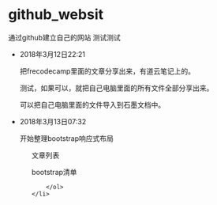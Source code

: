 # github_websit
通过github建立自己的网站
测试测试
<ul>
	<li>
		<span>2018年3月12日22:21</span>
		<p>把frecodecamp里面的文章分享出来，有道云笔记上的。</p>
		<p>测试，如果可以，就把自己电脑里面的所有文件全部分享出来。</p>
	</li>
	<p>
		可以把自己电脑里面的文件导入到石墨文档中。
	</p>
	<li>
		<span>2018年3月13日07:32</span>
		<p>开始整理bootstrap响应式布局</p>
		<ol>
			<p>文章列表</p>
			<p>bootstrap清单</p>
			
		</ol>
	</li>
</ul>
